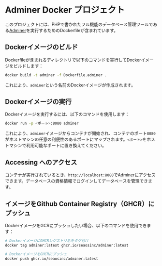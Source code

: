 # Adminer Docker プロジェクト

このプロジェクトには、PHPで書かれたフル機能のデータベース管理ツールである[Adminer](https://www.adminer.org/)を実行するためのDockerfileが含まれています。

## Dockerイメージのビルド

Dockerfileが含まれるディレクトリで以下のコマンドを実行してDockerイメージをビルドします：

```bash
docker build -t adminer -f Dockerfile.adminer .
```

これにより、`adminer`という名前のDockerイメージが作成されます。

## Dockerイメージの実行

Dockerイメージを実行するには、以下のコマンドを使用します：

```bash
docker run -p <ポート>:8080 adminer
```

これにより、`adminer`イメージからコンテナが開始され、コンテナのポート`8080`がホストマシンの任意の利便性のあるポートにマップされます。`<ポート>`をホストマシンで利用可能なポートに置き換えてください。

## Accessing へのアクセス
コンテナが実行されているとき、`http://localhost:8080`でAdminerにアクセスできます。データベースの資格情報でログインしてデータベースを管理できます。


## イメージをGithub Container Registry（GHCR）にプッシュ
DockerイメージをGCRにプッシュしたい場合、以下のコマンドを使用できます：

```bash
# DockerイメージにGHCRレジストリ名をタグ付け
docker tag adminer:latest ghcr.io/seaosinc/adminer:latest

# DockerイメージをGHCRにプッシュ
docker push ghcr.io/seaosinc/adminer:latest
```
